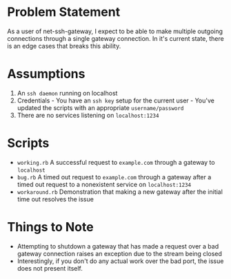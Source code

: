 # Problem Statement

As a user of net-ssh-gateway, I expect to be able to make multiple outgoing
connections through a single gateway connection. In it's current state, there
is an edge cases that breaks this ability.

# Assumptions
  1. An `ssh daemon` running on localhost
  2. Credentials
    - You have an `ssh key` setup for the current user
    - You've updated the scripts with an appropriate `username/password`
  3. There are no services listening on `localhost:1234`

# Scripts

  - `working.rb` A successful request to `example.com` through a gateway to `localhost`
  - `bug.rb` A timed out request to `example.com` through a gateway after a timed out request to a nonexistent service on `localhost:1234`
  - `workaround.rb` Demonstration that making a new gateway after the initial time out resolves the issue

# Things to Note
  - Attempting to shutdown a gateway that has made a request over a bad gateway connection raises an exception due to the stream being closed
  - Interestingly, if you don't do any actual work over the bad port, the issue does not present itself.
